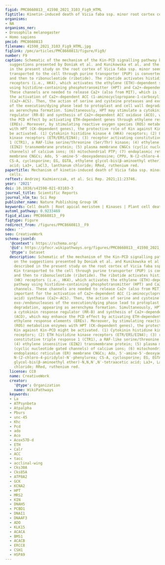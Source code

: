 ```yaml
---
figid: PMC8660813__41598_2021_3103_Fig9_HTML
figtitle: Kinetin-induced death of Vicia faba ssp. minor root cortex cells
organisms:
- NA
organisms_ner:
- Drosophila melanogaster
- Homo sapiens
pmcid: PMC8660813
filename: 41598_2021_3103_Fig9_HTML.jpg
figlink: /pmc/articles/PMC8660813/figure/Fig9/
number: F9
caption: Schematic of the mechanism of the Kin-PCD signalling pathway based on the
  suggestions presented by Doniak et al. and Kunikowska et al. and the results described
  in the present study on the root cortex of Vicia faba ssp. minor seedlings. Kin
  transported to the cell through purine transporter (PUP) is converted to riboside
  and then to ribonucleotide (ribotide). The ribotide activates histidine kinase (HK)
  receptors (i.e., HK4), which activates the ethylene (ETH)-dependent signalling pathway
  using histidine-containing phosphotransmitter (HPT) and Ca2+-dependent channels.
  These channels are needed to release Ca2+ (also from MIT), which is important for
  the activation of Ca2+-dependent ACC (1-aminocyclopropane-1-carboxylic acid) synthase
  (Ca2+-ACS). Then, the action of serine and cysteine proteases and exo-/endonucleases
  of the execution/dying phase lead to protoplast and cell wall degradation, appearing
  as aerenchyma formation. Simultaneously, HPT may stimulate a cytokinin response
  regulator (RR-B) and synthesis of Ca2+-dependent ACC oxidase (ACO), which may enhance
  the PCD effect by activating ETH-dependent genes through ethylene response elements
  (EREs). Moreover, by stimulating reactive oxygen species (ROS) metabolism enzymes
  with HPT (CK-dependent genes), the protective role of Kin against Kin-PCD might
  be activated. (1) Cytokinin histidine kinase 4 (HK4) receptors; (2) ETH histidine
  kinase receptors (ETR/ERS/EIN4); (3) receptor activating constitutive triple response
  1 (CTR1), a RAF-like serine/threonine (Ser/Thr) kinase; (4) ethylene insensitive
  (EIN2) transmembrane protein; (5) plasma membrane CNGCs (cyclic nucleotide gated
  channels) of calcium ions; (6) mitochondrial PTP; (7) endoplasmic reticulum (ER)
  membrane CNGCs; Ado, 5′-amine-5′-deoxyadenosine; CPPU, N-(2-chloro-4-piridylo)-N′-phenylurea;
  CS-A, cyclosporine; EG, EGTA, ethylene glycol-bis(β-aminoethyl ether)-N,N,N′,N′-tetraacetic
  acid; La3+, LaCl3, lanthanum chloride; RRed, ruthenium red.
papertitle: Mechanism of kinetin-induced death of Vicia faba ssp. minor root cortex
  cells.
reftext: Andrzej Kaźmierczak, et al. Sci Rep. 2021;11:23746.
year: '2021'
doi: 10.1038/s41598-021-03103-3
journal_title: Scientific Reports
journal_nlm_ta: Sci Rep
publisher_name: Nature Publishing Group UK
keywords: Cell death | Root apical meristem | Kinases | Plant cell death
automl_pathway: 0.9233469
figid_alias: PMC8660813__F9
figtype: Figure
redirect_from: /figures/PMC8660813__F9
ndex: ''
seo: CreativeWork
schema-jsonld:
  '@context': https://schema.org/
  '@id': https://pfocr.wikipathways.org/figures/PMC8660813__41598_2021_3103_Fig9_HTML.html
  '@type': Dataset
  description: Schematic of the mechanism of the Kin-PCD signalling pathway based
    on the suggestions presented by Doniak et al. and Kunikowska et al. and the results
    described in the present study on the root cortex of Vicia faba ssp. minor seedlings.
    Kin transported to the cell through purine transporter (PUP) is converted to riboside
    and then to ribonucleotide (ribotide). The ribotide activates histidine kinase
    (HK) receptors (i.e., HK4), which activates the ethylene (ETH)-dependent signalling
    pathway using histidine-containing phosphotransmitter (HPT) and Ca2+-dependent
    channels. These channels are needed to release Ca2+ (also from MIT), which is
    important for the activation of Ca2+-dependent ACC (1-aminocyclopropane-1-carboxylic
    acid) synthase (Ca2+-ACS). Then, the action of serine and cysteine proteases and
    exo-/endonucleases of the execution/dying phase lead to protoplast and cell wall
    degradation, appearing as aerenchyma formation. Simultaneously, HPT may stimulate
    a cytokinin response regulator (RR-B) and synthesis of Ca2+-dependent ACC oxidase
    (ACO), which may enhance the PCD effect by activating ETH-dependent genes through
    ethylene response elements (EREs). Moreover, by stimulating reactive oxygen species
    (ROS) metabolism enzymes with HPT (CK-dependent genes), the protective role of
    Kin against Kin-PCD might be activated. (1) Cytokinin histidine kinase 4 (HK4)
    receptors; (2) ETH histidine kinase receptors (ETR/ERS/EIN4); (3) receptor activating
    constitutive triple response 1 (CTR1), a RAF-like serine/threonine (Ser/Thr) kinase;
    (4) ethylene insensitive (EIN2) transmembrane protein; (5) plasma membrane CNGCs
    (cyclic nucleotide gated channels) of calcium ions; (6) mitochondrial PTP; (7)
    endoplasmic reticulum (ER) membrane CNGCs; Ado, 5′-amine-5′-deoxyadenosine; CPPU,
    N-(2-chloro-4-piridylo)-N′-phenylurea; CS-A, cyclosporine; EG, EGTA, ethylene
    glycol-bis(β-aminoethyl ether)-N,N,N′,N′-tetraacetic acid; La3+, LaCl3, lanthanum
    chloride; RRed, ruthenium red.
  license: CC0
  name: CreativeWork
  creator:
    '@type': Organization
    name: WikiPathways
  keywords:
  - La
  - ATPsynbeta
  - Atpalpha
  - Pburs
  - unc-45
  - Khc
  - Pcd
  - ado
  - Aco
  - Acox57D-d
  - ETH
  - Calr
  - ACC
  - tacc
  - acclinal-wing
  - Cks30A
  - Cks85A
  - ATP8A2
  - GCK
  - KCNA2
  - HPT
  - MRS2
  - KIN
  - DNAH5
  - PCBD1
  - DNAI1
  - DNAAF3
  - ADO
  - KLK15
  - ACACA
  - BMS1
  - ACACB
  - ERCC8
  - CSH1
  - HSPA9
---
```

